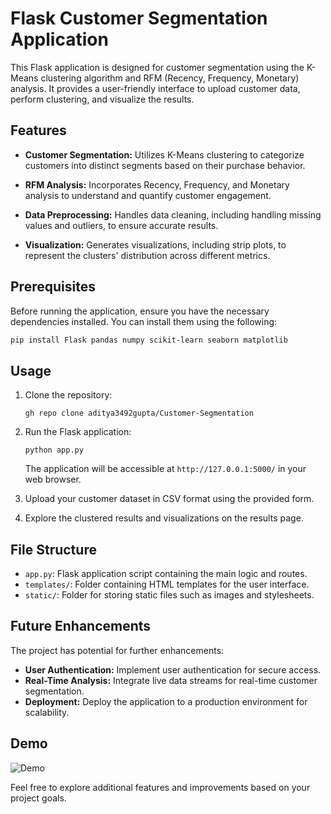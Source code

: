 # Flask Customer Segmentation Application

This Flask application is designed for customer segmentation using the K-Means clustering algorithm and RFM (Recency, Frequency, Monetary) analysis. It provides a user-friendly interface to upload customer data, perform clustering, and visualize the results.

## Features

- **Customer Segmentation:** Utilizes K-Means clustering to categorize customers into distinct segments based on their purchase behavior.

- **RFM Analysis:** Incorporates Recency, Frequency, and Monetary analysis to understand and quantify customer engagement.

- **Data Preprocessing:** Handles data cleaning, including handling missing values and outliers, to ensure accurate results.

- **Visualization:** Generates visualizations, including strip plots, to represent the clusters' distribution across different metrics.

## Prerequisites

Before running the application, ensure you have the necessary dependencies installed. You can install them using the following:

```bash
pip install Flask pandas numpy scikit-learn seaborn matplotlib
```

## Usage

1. Clone the repository:

   ```
   gh repo clone aditya3492gupta/Customer-Segmentation

   ```

2. Run the Flask application:

   ```
   python app.py
   ```

   The application will be accessible at `http://127.0.0.1:5000/` in your web browser.

3. Upload your customer dataset in CSV format using the provided form.

4. Explore the clustered results and visualizations on the results page.

## File Structure

- `app.py`: Flask application script containing the main logic and routes.
- `templates/`: Folder containing HTML templates for the user interface.
- `static/`: Folder for storing static files such as images and stylesheets.

## Future Enhancements

The project has potential for further enhancements:

- **User Authentication:** Implement user authentication for secure access.
- **Real-Time Analysis:** Integrate live data streams for real-time customer segmentation.
- **Deployment:** Deploy the application to a production environment for scalability.

## Demo
![Demo](static/demo.gif)

Feel free to explore additional features and improvements based on your project goals.

